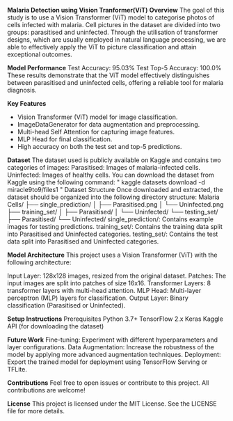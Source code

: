 **Malaria Detection using Vision Tranformer(ViT)**
**Overview**
The goal of this study is to use a Vision Transformer (ViT) model to categorise photos of cells infected with malaria. Cell pictures in the dataset are divided into two groups: parasitised and uninfected. Through the utilisation of transformer designs, which are usually employed in natural language processing, we are able to effectively apply the ViT to picture classification and attain exceptional outcomes.

**Model Performance**
Test Accuracy: 95.03%
Test Top-5 Accuracy: 100.0%
These results demonstrate that the ViT model effectively distinguishes between parasitised and uninfected cells, offering a reliable tool for malaria diagnosis.

**Key Features**
- Vision Transformer (ViT) model for image classification.
- ImageDataGenerator for data augmentation and preprocessing.
- Multi-head Self Attention for capturing image features.
- MLP Head for final classification.
- High accuracy on both the test set and top-5 predictions.

**Dataset**
The dataset used is publicly available on Kaggle and contains two categories of images:
Parasitised: Images of malaria-infected cells.
Uninfected: Images of healthy cells.
You can download the dataset from Kaggle using the following command:
" kaggle datasets download -d miracle9to9/files1 "
Dataset Structure
Once downloaded and extracted, the dataset should be organized into the following directory structure:
Malaria Cells/
    ├── single_prediction/
    │   ├── Parasitised.png
    │   └── Uninfected.png
    ├── training_set/
    │   ├── Parasitised/
    │   └── Uninfected/
    └── testing_set/
        ├── Parasitised/
        └── Uninfected/
single_prediction/: Contains example images for testing predictions.
training_set/: Contains the training data split into Parasitised and Uninfected categories.
testing_set/: Contains the test data split into Parasitised and Uninfected categories.

**Model Architecture**
This project uses a Vision Transformer (ViT) with the following architecture:

Input Layer: 128x128 images, resized from the original dataset.
Patches: The input images are split into patches of size 16x16.
Transformer Layers: 8 transformer layers with multi-head attention.
MLP Head: Multi-layer perceptron (MLP) layers for classification.
Output Layer: Binary classification (Parasitised or Uninfected).

**Setup Instructions**
Prerequisites
Python 3.7+
TensorFlow 2.x
Keras
Kaggle API (for downloading the dataset)

**Future Work**
Fine-tuning: Experiment with different hyperparameters and layer configurations.
Data Augmentation: Increase the robustness of the model by applying more advanced augmentation techniques.
Deployment: Export the trained model for deployment using TensorFlow Serving or TFLite.

**Contributions**
Feel free to open issues or contribute to this project. All contributions are welcome!

**License**
This project is licensed under the MIT License. See the LICENSE file for more details.
